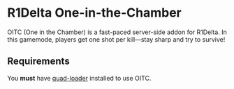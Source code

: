 # R1Delta One-in-the-Chamber

OITC (One in the Chamber) is a fast-paced server-side addon for R1Delta. In this gamemode, players get one shot per kill—stay sharp and try to survive!

## Requirements

You **must** have [quad-loader](https://github.com/quad-damage/r1d-quad-loader) installed to use OITC.
